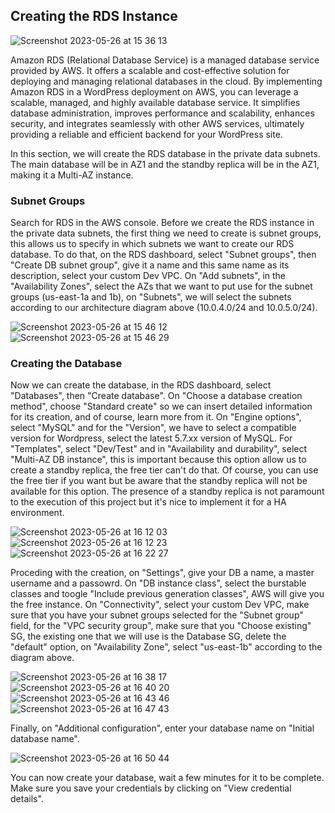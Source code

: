 ## Creating the RDS Instance

![Screenshot 2023-05-26 at 15 36 13](https://github.com/leorickli/wordpress-aws/assets/106999054/d936fb71-fa49-4deb-ab36-0dbaecf786fe)

Amazon RDS (Relational Database Service) is a managed database service provided by AWS. It offers a scalable and cost-effective solution for deploying and managing relational databases in the cloud. By implementing Amazon RDS in a WordPress deployment on AWS, you can leverage a scalable, managed, and highly available database service. It simplifies database administration, improves performance and scalability, enhances security, and integrates seamlessly with other AWS services, ultimately providing a reliable and efficient backend for your WordPress site.

In this section, we will create the RDS database in the private data subnets. The main database will be in AZ1 and the standby replica will be in the AZ1, making it a Multi-AZ instance.

### Subnet Groups

Search for RDS in the AWS console. Before we create the RDS instance in the private data subnets, the first thing we need to create is subnet groups, this allows us to specify in which subnets we want to create our RDS database. To do that, on the RDS dashboard, select "Subnet groups", then "Create DB subnet group", give it a name and this same name as its description, select your custom Dev VPC. On "Add subnets", in the "Availability Zones", select the AZs that we want to put use for the subnet groups (us-east-1a and 1b), on "Subnets", we will select the subnets according to our architecture diagram above (10.0.4.0/24 and 10.0.5.0/24).

![Screenshot 2023-05-26 at 15 46 12](https://github.com/leorickli/wordpress-aws/assets/106999054/6cac8c13-03e2-47c0-881b-620f2ab524ed)
![Screenshot 2023-05-26 at 15 46 29](https://github.com/leorickli/wordpress-aws/assets/106999054/66eb2a50-95fa-44ce-8612-684ee9b5d81a)

### Creating the Database

Now we can create the database, in the RDS dashboard, select "Databases", then "Create database". On "Choose a database creation method", choose "Standard create" so we can insert detailed information for its creation, and of course, learn more from it. On "Engine options", select "MySQL" and for the "Version", we have to select a compatible version for Wordpress, select the latest 5.7.xx version of MySQL. For "Templates", select "Dev/Test" and in "Availability and durability", select "Multi-AZ DB instance", this is important because this option allow us to create a standby replica, the free tier can't do that. Of course, you can use the free tier if you want but be aware that the standby replica will not be available for this option. The presence of a standby replica is not paramount to the execution of this project but it's nice to implement it for a HA environment.

![Screenshot 2023-05-26 at 16 12 03](https://github.com/leorickli/wordpress-aws/assets/106999054/37db1fe8-c42b-4987-afe4-faf1732aa7d0)
![Screenshot 2023-05-26 at 16 12 23](https://github.com/leorickli/wordpress-aws/assets/106999054/ab6bc3e8-2af7-4a5d-bb65-2a9e9579d1bb)
![Screenshot 2023-05-26 at 16 22 27](https://github.com/leorickli/wordpress-aws/assets/106999054/e0258828-48fc-434d-bce1-c47c0dd8e50e)

Proceding with the creation, on "Settings", give your DB a name, a master username and a passowrd. On "DB instance class", select the burstable classes and toogle "Include previous generation classes", AWS will give you the free instance. On "Connectivity", select your custom Dev VPC, make sure that you have your subnet groups selected for the "Subnet group" field, for the "VPC security group", make sure that you "Choose existing" SG, the existing one that we will use is the Database SG, delete the "default" option, on "Availability Zone", select "us-east-1b" according to the diagram above.

![Screenshot 2023-05-26 at 16 38 17](https://github.com/leorickli/wordpress-aws/assets/106999054/f4b0ca78-e386-416b-b9eb-377e403196b9)
![Screenshot 2023-05-26 at 16 40 20](https://github.com/leorickli/wordpress-aws/assets/106999054/7cdaaf46-fb3c-44ee-afc6-915ecbb4b0d1)
![Screenshot 2023-05-26 at 16 43 46](https://github.com/leorickli/wordpress-aws/assets/106999054/51e461fb-da87-4d70-8964-d0f0db1a937a)
![Screenshot 2023-05-26 at 16 47 43](https://github.com/leorickli/wordpress-aws/assets/106999054/7c8852ad-ab57-4841-84fb-b0243f15a061)

Finally, on "Additional configuration", enter your database name on "Initial database name".

![Screenshot 2023-05-26 at 16 50 44](https://github.com/leorickli/wordpress-aws/assets/106999054/56a5e699-c477-44b8-9882-61383ab7c3cc)

You can now create your database, wait a few minutes for it to be complete. Make sure you save your credentials by clicking on "View credential details".

